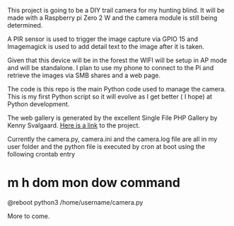 This project is going to be a DIY trail camera for my hunting blind. It will be made with a Raspberry pi Zero 2 W and the camera module is still being determined.

A PIR sensor is used to trigger the image capture via GPIO 15 and Imagemagick is used to add detail text to the image after it is taken.

Given that this device will be in the forest the WIFI will be setup in AP mode and will be standalone. I plan to use my phone to connect to the Pi and retrieve the images via SMB shares and a web page.

The code is this repo is the main Python code used to manage the camera. This is my first Python script so it will evolve as I get better ( I hope) at Python development.

The web gallery is generated by the excellent Single File PHP Gallery by Kenny Svalgaard. [Here is a link](https://sye.dk/sfpg/) to the project.

Currently the camera.py, camera.ini and the camera.log file are all in my user folder and the python file is executed by cron at boot using the following crontab entry

# m h  dom mon dow   command
@reboot python3 /home/username/camera.py


More to come.
